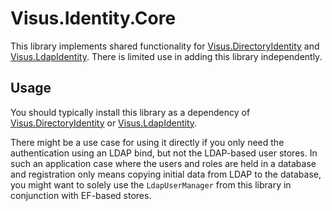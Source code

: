 # Visus.Identity.Core
This library implements shared functionality for [Visus.DirectoryIdentity](https://github.com/UniStuttgart-VISUS/Visus.LdapAuthentication/tree/main/Visus.DirectoryIdentity) and [Visus.LdapIdentity](https://github.com/UniStuttgart-VISUS/Visus.LdapAuthentication/tree/main/Visus.LdapIdentity). There is limited use in adding this library independently.

## Usage
You should typically install this library as a dependency of [Visus.DirectoryIdentity](https://github.com/UniStuttgart-VISUS/Visus.LdapAuthentication/tree/main/Visus.DirectoryIdentity) or [Visus.LdapIdentity](https://github.com/UniStuttgart-VISUS/Visus.LdapAuthentication/tree/main/Visus.LdapIdentity).

There might be a use case for using it directly if you only need the authentication using an LDAP bind, but not the LDAP-based user stores. In such an application case where the users and roles are held in a database and registration only means copying initial data from LDAP to the database, you might want to solely use the `LdapUserManager` from this library in conjunction with EF-based stores.
